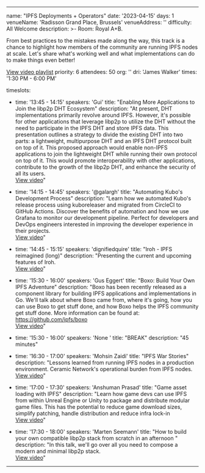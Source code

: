 ---

name: "IPFS Deployments + Operators"
date: '2023-04-15'
days: 1
venueName: 'Radisson Grand Place, Brussels'
venueAddress: ''
difficulty: All Welcome
description: >-
  Room: Royal A+B.
  
  From best practices to the mistakes made along the way, this track is a chance to highlight how members of the community are running IPFS nodes at scale. Let's share what's working well and what implementations can do to make things even better!

<a href="https://youtube.com/playlist?list=PLuhRWgmPaHtTYOY5l8nehP_Vt6Ek-svrp">View video playlist</a>
priority: 6
attendees: 50
org: ''
dri: 'James Walker'
times: '1:30 PM - 6:00 PM'

timeslots:
  - time: '13:45 - 14:15'
    speakers: 'Gui'
    title: "Enabling More Applications to Join the libp2p DHT Ecosystem"
    description: "At present, DHT implementations primarily revolve around IPFS. However, it's possible for other applications that leverage libp2p to utilize the DHT without the need to participate in the IPFS DHT and store IPFS data. This presentation outlines a strategy to divide the existing DHT into two parts: a lightweight, multipurpose DHT and an IPFS DHT protocol built on top of it. This proposed approach would enable non-IPFS applications to join the lightweight DHT while running their own protocol on top of it. This would promote interoperability with other applications, contribute to the growth of the libp2p DHT, and enhance the security of all its users.<br><a href="https://youtu.be/OHrtv1jz2Jc">View video</a>"

  - time: '14:15 - 14:45'
    speakers: '@galargh'
    title: "Automating Kubo's Development Process"
    description: "Learn how we automated Kubo's release process using kuboreleaser and migrated from CircleCI to GitHub Actions. Discover the benefits of automation and how we use Grafana to monitor our development pipeline. Perfect for developers and DevOps engineers interested in improving the developer experience in their projects.<br><a href="https://youtu.be/bILa9sPpBMs">View video</a>"

  - time: '14:45 - 15:15'
    speakers: 'dignifiedquire'
    title: "Iroh - IPFS reimagined (long)"
    description: "Presenting the current and upcoming features of Iroh.<br><a href="https://youtu.be/9jR9EWZ2bO8">View video</a>"

  - time: '15:30 - 16:00'
    speakers: 'Gus Eggert'
    title: "Boxo: Build Your Own IPFS Adventure"
    description: "Boxo has been recently released as a component library for building IPFS applications and implementations in Go. We'll talk about where Boxo came from, where it's going, how you can use Boxo to get stuff done, and how Boxo helps the IPFS community get stuff done. More information can be found at: https://github.com/ipfs/boxo<br><a href="https://youtu.be/uFr4EtySorY">View video</a>"

  - time: '15:30 - 16:00'
    speakers: 'None '
    title: "BREAK"
    description: "45 minutes"

  - time: '16:30 - 17:00'
    speakers: 'Mohsin Zaidi'
    title: "IPFS War Stories"
    description: "Lessons learned from running IPFS nodes in a production environment.  Ceramic Network's operational burden from IPFS nodes.<br><a href="https://youtu.be/mw0y8nCY_Ks">View video</a>"

  - time: '17:00 - 17:30'
    speakers: 'Anshuman Prasad'
    title: "Game asset loading with IPFS"
    description: "Learn how game devs can use IPFS from within Unreal Engine or Unity to package and distribute modular game files. This has the potential to reduce game download sizes, simplify patching, handle distribution and reduce infra lock-in<br><a href="https://youtu.be/VdS7zmJx2X8">View video</a>"

  - time: '17:30 - 18:00'
    speakers: 'Marten Seemann'
    title: "How to build your own compatible libp2p stack from scratch in an afternoon "
    description: "In this talk, we'll go over all you need to compose a modern and minimal libp2p stack.<br><a href="https://youtu.be/aDHymXQJ4bs">View video</a>"

---